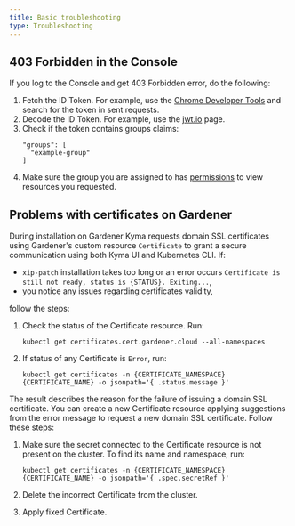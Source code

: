 ```yaml
---
title: Basic troubleshooting
type: Troubleshooting
---
```


## 403 Forbidden in the Console

If you log to the Console and get 403 Forbidden error, do the following:

  1. Fetch the ID Token. For example, use the [Chrome Developer Tools](https://developers.google.com/web/tools/chrome-devtools) and search for the token in sent requests.
  2. Decode the ID Token. For example, use the [jwt.io](https://jwt.io/) page.
  3. Check if the token contains groups claims:
      ```
      "groups": [
        "example-group"
      ]
      ```
  4. Make sure the group you are assigned to has [permissions](https://kyma-project.io/docs/components/security/#details-roles-in-kyma) to view resources you requested.
    
## Problems with certificates on Gardener

During installation on Gardener Kyma requests domain SSL certificates using Gardener's custom resource `Certificate` to grant a secure communication using both Kyma UI and Kubernetes CLI. If:
 - `xip-patch` installation takes too long or an error occurs `Certificate is still not ready, status is {STATUS}. Exiting...`,
 - you notice any issues regarding certificates validity,
  
  follow the steps:

1. Check the status of the Certificate resource. Run:

    ```kubectl get certificates.cert.gardener.cloud --all-namespaces```

2. If status of any Certificate is `Error`, run:

    ```kubectl get certificates -n {CERTIFICATE_NAMESPACE} {CERTIFICATE_NAME} -o jsonpath='{ .status.message }'```

The result describes the reason for the failure of issuing a domain SSL certificate. You can create a new Certificate resource applying suggestions from the error message to request a new domain SSL certificate. Follow these steps:
    
1. Make sure the secret connected to the Certificate resource is not present on the cluster. To find its name and namespace, run:

    ```kubectl get certificates -n {CERTIFICATE_NAMESPACE} {CERTIFICATE_NAME} -o jsonpath='{ .spec.secretRef }'```
    
2. Delete the incorrect Certificate from the cluster.

3. Apply fixed Certificate.

